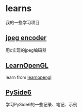 # learns
我的一些学习项目

## [jpeg encoder](./jpeg_encoder/)
用c实现的jpeg编码器

## [LearnOpenGL](./LearnOpenGL/)
learn from [learnopengl](https://learnopengl.com/)

## [PySide6](./PySide6/)
学习PySide6的一些记录、笔记、示例

